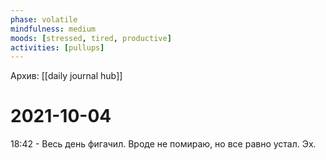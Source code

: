 ```yaml
---
phase: volatile
mindfulness: medium
moods: [stressed, tired, productive]
activities: [pullups]
---
```

Архив: [[daily journal hub]]
# 2021-10-04

18:42 - Весь день фигачил. Вроде не помираю, но все равно устал. Эх.
